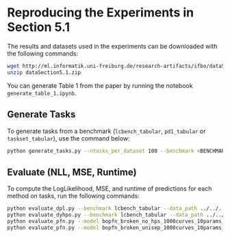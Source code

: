 # Reproducing the Experiments in Section 5.1

The results and datasets used in the experiments can be downloaded with the following commands:

```bash
wget http://ml.informatik.uni-freiburg.de/research-artifacts/ifbo/dataSection5.1.zip
unzip dataSection5.1.zip
```

You can generate Table 1 from the paper by running the notebook `generate_table_1.ipynb`.

## Generate Tasks

To generate tasks from a benchmark (``lcbench_tabular``, ``pd1_tabular`` or ``taskset_tabular``), use the command below:

```bash
python generate_tasks.py --ntasks_per_dataset 100 --benchmark <BENCHMARK> --seed 42 --data_path ../../../data
```

## Evaluate (NLL, MSE, Runtime)

To compute the LogLikelihood, MSE, and runtime of predictions for each method on tasks, run the following commands:

```bash
python evaluate_dpl.py --benchmark lcbench_tabular --data_path ../../../data/
python evaluate_dyhpo.py --benchmark lcbench_tabular --data_path ../../../data/
python evaluate_pfn.py --model bopfn_broken_no_hps_1000curves_10params_2M --benchmark lcbench_tabular --data_path ../../../data/  # No HPs
python evaluate_pfn.py --model bopfn_broken_unisep_1000curves_10params_2M --benchmark lcbench_tabular --data_path ../../../data/  # No HPs
```